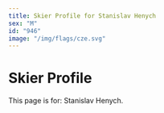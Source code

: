 ```yaml
---
title: Skier Profile for Stanislav Henych
sex: "M"
id: "946"
image: "/img/flags/cze.svg" 
---
```


# Skier Profile

This page is for: Stanislav Henych.
    